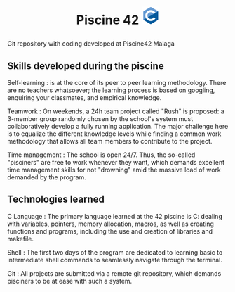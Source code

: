 #  <p align="center">Piscine 42  <a href="https://www.cprogramming.com/" target="_blank" rel="noreferrer"> <img src="https://raw.githubusercontent.com/devicons/devicon/master/icons/c/c-original.svg" alt="c" width="40" height="40"/> </a>

Git repository with coding developed at Piscine42 Malaga


## Skills developed during the piscine
Self-learning :
	 is at the core of its peer to peer learning methodology.
	There are no teachers whatsoever; the learning process is based on googling,
	enquiring your classmates, and empirical knowledge.

Teamwork :
	On weekends, a 24h team project called "Rush" is proposed: a 3-member group randomly
	chosen by the school's system must collaboratively develop a fully running application.
	The major challenge here is to equalize the different knowledge levels while finding a
	common work methodology that allows all team members to contribute to the project.

Time management :
	The school is open 24/7. Thus, the so-called "pisciners" are free to work whenever
	they want, which demands excellent time management skills for not "drowning" amid the
	massive load of work demanded by the program.


## Technologies learned 

C Language :
	The primary language learned at the 42 piscine is C: dealing with variables,
	pointers, memory allocation, macros, as well as creating functions and programs,
	including the use and creation of libraries and makefile.

Shell :
	The first two days of the program are dedicated to learning basic to intermediate
	shell commands to seamlessly navigate through the terminal.
 
Git :
	All projects are submitted via a remote git repository, which demands pisciners to
	be at ease with such a system.

 <img src="https://media.giphy.com/media/3osxYeNDfuIaCEsuxG/giphy.gif"  width="800" alt="">
